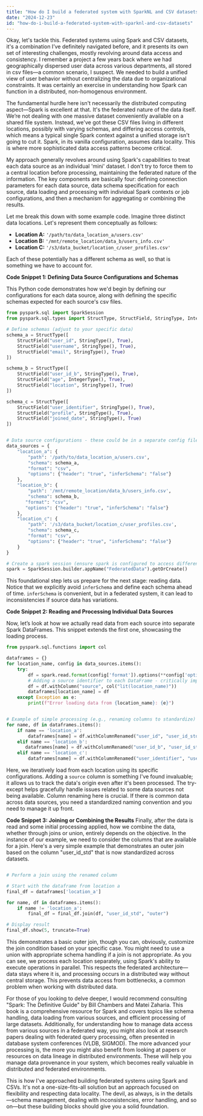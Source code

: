```yaml
---
title: "How do I build a federated system with SparkNL and CSV datasets?"
date: "2024-12-23"
id: "how-do-i-build-a-federated-system-with-sparknl-and-csv-datasets"
---
```


Okay, let's tackle this. Federated systems using Spark and CSV datasets, it's a combination I’ve definitely navigated before, and it presents its own set of interesting challenges, mostly revolving around data access and consistency. I remember a project a few years back where we had geographically dispersed user data across various departments, all stored in csv files—a common scenario, I suspect. We needed to build a unified view of user behavior without centralizing the data due to organizational constraints. It was certainly an exercise in understanding how Spark can function in a distributed, non-homogenous environment.

The fundamental hurdle here isn't necessarily the distributed computing aspect—Spark is excellent at that. It's the federated nature of the data itself. We’re not dealing with one massive dataset conveniently available on a shared file system. Instead, we've got these CSV files living in different locations, possibly with varying schemas, and differing access controls, which means a typical single Spark context against a unified storage isn't going to cut it. Spark, in its vanilla configuration, assumes data locality. This is where more sophisticated data access patterns become critical.

My approach generally revolves around using Spark's capabilities to treat each data source as an individual 'mini' dataset. I don't try to force them to a central location before processing, maintaining the federated nature of the information. The key components are basically four: defining connection parameters for each data source, data schema specification for each source, data loading and processing with individual Spark contexts or job configurations, and then a mechanism for aggregating or combining the results.

Let me break this down with some example code. Imagine three distinct data locations. Let's represent them conceptually as follows:

* **Location A:** `'/path/to/data_location_a/users.csv'`
* **Location B:** `'/mnt/remote_location/data_b/users_info.csv'`
* **Location C:** `'/s3/data_bucket/location_c/user_profiles.csv'`

Each of these potentially has a different schema as well, so that is something we have to account for.

**Code Snippet 1: Defining Data Source Configurations and Schemas**

This Python code demonstrates how we'd begin by defining our configurations for each data source, along with defining the specific schemas expected for each source's csv files.

```python
from pyspark.sql import SparkSession
from pyspark.sql.types import StructType, StructField, StringType, IntegerType

# Define schemas (adjust to your specific data)
schema_a = StructType([
    StructField("user_id", StringType(), True),
    StructField("username", StringType(), True),
    StructField("email", StringType(), True)
])

schema_b = StructType([
    StructField("user_id_b", StringType(), True),
    StructField("age", IntegerType(), True),
    StructField("location", StringType(), True)
])

schema_c = StructType([
    StructField("user_identifier", StringType(), True),
    StructField("profile", StringType(), True),
    StructField("joined_date", StringType(), True)
])


# Data source configurations - these could be in a separate config file
data_sources = {
    "location_a": {
        "path": '/path/to/data_location_a/users.csv',
        "schema": schema_a,
        "format": "csv",
        "options": {"header": "true", "inferSchema": "false"}
    },
    "location_b": {
        "path": '/mnt/remote_location/data_b/users_info.csv',
        "schema": schema_b,
       "format": "csv",
       "options": {"header": "true", "inferSchema": "false"}
    },
    "location_c": {
        "path": '/s3/data_bucket/location_c/user_profiles.csv',
        "schema": schema_c,
        "format": "csv",
        "options": {"header": "true", "inferSchema": "false"}
    }
}

# Create a spark session (ensure spark is configured to access different locations if necessary)
spark = SparkSession.builder.appName("FederatedData").getOrCreate()

```
This foundational step lets us prepare for the next stage: reading data. Notice that we explicitly avoid `inferSchema` and define each schema ahead of time. `inferSchema` is convenient, but in a federated system, it can lead to inconsistencies if source data has variations.

**Code Snippet 2: Reading and Processing Individual Data Sources**

Now, let’s look at how we actually read data from each source into separate Spark DataFrames. This snippet extends the first one, showcasing the loading process.

```python
from pyspark.sql.functions import col

dataframes = {}
for location_name, config in data_sources.items():
    try:
        df = spark.read.format(config['format']).options(**config['options']).schema(config['schema']).load(config['path'])
        # Adding a source identifier to each DataFrame - critically important
        df = df.withColumn("source", col("lit(location_name)"))
        dataframes[location_name] = df
    except Exception as e:
        print(f"Error loading data from {location_name}: {e}")


# Example of simple processing (e.g., renaming columns to standardize)
for name, df in dataframes.items():
    if name == 'location_a':
        dataframes[name] = df.withColumnRenamed("user_id", "user_id_std").withColumnRenamed("username", "name").select("user_id_std", "name", "email", "source")
    elif name == 'location_b':
       dataframes[name] = df.withColumnRenamed("user_id_b", "user_id_std").select("user_id_std", "age", "location", "source")
    elif name == 'location_c':
        dataframes[name] = df.withColumnRenamed("user_identifier", "user_id_std").select("user_id_std", "profile", "joined_date", "source")


```
Here, we iteratively load from each location using its specific configurations. Adding a `source` column is something I've found invaluable; it allows us to track the data's origin even after it's been processed. The try-except helps gracefully handle issues related to some data sources not being available. Column renaming here is crucial. If there is common data across data sources, you need a standardized naming convention and you need to manage it up front.

**Code Snippet 3: Joining or Combining the Results**
Finally, after the data is read and some initial processing applied, how we combine the data, whether through joins or union, entirely depends on the objective. In the instance of our example, we need to consider the columns that are available for a join. Here's a very simple example that demonstrates an outer join based on the column "user_id_std" that is now standardized across datasets.

```python

# Perform a join using the renamed column

# Start with the dataframe from location a
final_df = dataframes['location_a']

for name, df in dataframes.items():
    if name != 'location_a':
        final_df = final_df.join(df, "user_id_std", "outer")

# Display result
final_df.show(5, truncate=True)

```

This demonstrates a basic outer join, though you can, obviously, customize the join condition based on your specific case. You might need to use a union with appropriate schema handling if a join is not appropriate.
As you can see, we process each location separately, using Spark's ability to execute operations in parallel. This respects the federated architecture—data stays where it is, and processing occurs in a distributed way without central storage. This prevents data access from bottlenecks, a common problem when working with distributed data.

For those of you looking to delve deeper, I would recommend consulting "Spark: The Definitive Guide" by Bill Chambers and Matei Zaharia. This book is a comprehensive resource for Spark and covers topics like schema handling, data loading from various sources, and efficient processing of large datasets. Additionally, for understanding how to manage data access from various sources in a federated way, you might also look at research papers dealing with federated query processing, often presented in database system conferences (VLDB, SIGMOD). The more advanced your processing is, the more you might also benefit from looking at papers or resources on data lineage in distributed environments. These will help you manage data provenance in your system, which becomes really valuable in distributed and federated environments.

This is how I've approached building federated systems using Spark and CSVs. It's not a one-size-fits-all solution but an approach focused on flexibility and respecting data locality. The devil, as always, is in the details—schema management, dealing with inconsistencies, error handling, and so on—but these building blocks should give you a solid foundation.
